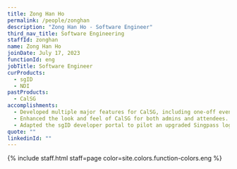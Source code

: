 ```yaml
---
title: Zong Han Ho
permalink: /people/zonghan
description: "Zong Han Ho - Software Engineer"
third_nav_title: Software Engineering
staffId: zonghan
name: Zong Han Ho
joinDate: July 17, 2023
functionId: eng
jobTitle: Software Engineer
curProducts:
  - sgID
  - NDI
pastProducts:
  - CalSG
accomplishments:
  - Developed multiple major features for CalSG, including one-off events, sgID-verified bookings, booking reminders and event lists.
  - Enhanced the look and feel of CalSG for both admins and attendees.
  - Adapted the sgID developer portal to pilot an upgraded Singpass login server,
quote: ""
linkedinId: ""
---
```


{% include staff.html staff=page color=site.colors.function-colors.eng %}
